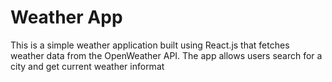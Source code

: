 # Weather App
This is a simple weather application built using React.js that fetches weather data from the OpenWeather API. The app allows users search for a city and get current weather informat

